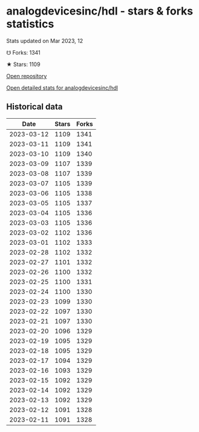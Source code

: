 # analogdevicesinc/hdl - stars & forks statistics

Stats updated on Mar 2023, 12

☋ Forks: 1341

★ Stars: 1109

[Open repository](https://github.com/analogdevicesinc/hdl)

[Open detailed stats for analogdevicesinc/hdl](https://reviewgithub.com/rep/analogdevicesinc/hdl)

## Historical data
| Date | Stars | Forks |
|------|-------|-------|
| 2023-03-12 | 1109 | 1341 | 
| 2023-03-11 | 1109 | 1341 | 
| 2023-03-10 | 1109 | 1340 | 
| 2023-03-09 | 1107 | 1339 | 
| 2023-03-08 | 1107 | 1339 | 
| 2023-03-07 | 1105 | 1339 | 
| 2023-03-06 | 1105 | 1338 | 
| 2023-03-05 | 1105 | 1337 | 
| 2023-03-04 | 1105 | 1336 | 
| 2023-03-03 | 1105 | 1336 | 
| 2023-03-02 | 1102 | 1336 | 
| 2023-03-01 | 1102 | 1333 | 
| 2023-02-28 | 1102 | 1332 | 
| 2023-02-27 | 1101 | 1332 | 
| 2023-02-26 | 1100 | 1332 | 
| 2023-02-25 | 1100 | 1331 | 
| 2023-02-24 | 1100 | 1330 | 
| 2023-02-23 | 1099 | 1330 | 
| 2023-02-22 | 1097 | 1330 | 
| 2023-02-21 | 1097 | 1330 | 
| 2023-02-20 | 1096 | 1329 | 
| 2023-02-19 | 1095 | 1329 | 
| 2023-02-18 | 1095 | 1329 | 
| 2023-02-17 | 1094 | 1329 | 
| 2023-02-16 | 1093 | 1329 | 
| 2023-02-15 | 1092 | 1329 | 
| 2023-02-14 | 1092 | 1329 | 
| 2023-02-13 | 1092 | 1329 | 
| 2023-02-12 | 1091 | 1328 | 
| 2023-02-11 | 1091 | 1328 | 

